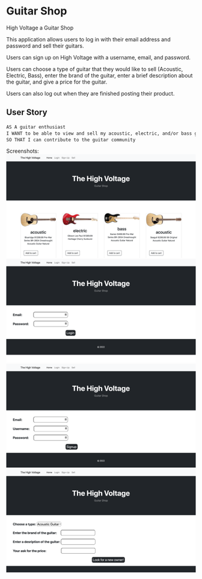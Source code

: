# Guitar Shop 

High Voltage a Guitar Shop


This application allows users to log in with their email address and password and sell their guitars.

Users can sign up on High Voltage with a username, email, and password.

Users can choose a type of guitar that they would like to sell (Acoustic, Electric, Bass), enter the brand of the guitar, enter a brief description about the guitar, and give a price for the guitar. 

Users can also log out when they are finished posting their product. 

## User Story

```md
AS A guitar enthusiast
I WANT to be able to view and sell my acoustic, electric, and/or bass guitar at a lower cost
SO THAT I can contribute to the guitar community
```


Screenshots:
![Homepage](images/Screen%20Shot%202022-04-03%20at%203.18.54%20PM.png)
![Login](images/Screen%20Shot%202022-04-03%20at%203.21.56%20PM.png)
![Signup](images/Screen%20Shot%202022-04-03%20at%203.22.06%20PM.png)
![Sell](images/Screen%20Shot%202022-04-03%20at%203.24.00%20PM.png)